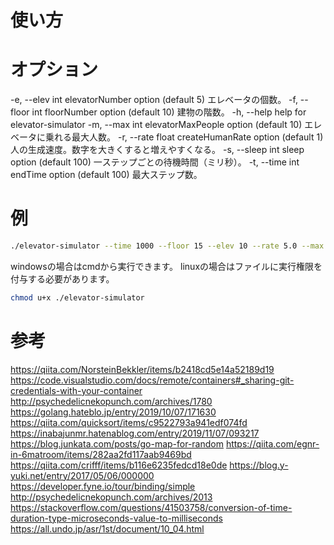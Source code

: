 # 使い方

# オプション
  -e, --elev int     elevatorNumber option (default 5) エレベータの個数。
  -f, --floor int    floorNumber option (default 10) 建物の階数。
  -h, --help         help for elevator-simulator
  -m, --max int      elevatorMaxPeople option (default 10) エレベータに乗れる最大人数。
  -r, --rate float   createHumanRate option (default 1) 人の生成速度。数字を大きくすると増えやすくなる。
  -s, --sleep int    sleep option (default 100) 一ステップごとの待機時間（ミリ秒）。
  -t, --time int     endTime option (default 100) 最大ステップ数。

# 例
```bash
./elevator-simulator --time 1000 --floor 15 --elev 10 --rate 5.0 --max 20 --sleep 10
```

windowsの場合はcmdから実行できます。
linuxの場合はファイルに実行権限を付与する必要があります。
```bash
chmod u+x ./elevator-simulator
```

# 参考
https://qiita.com/NorsteinBekkler/items/b2418cd5e14a52189d19
https://code.visualstudio.com/docs/remote/containers#_sharing-git-credentials-with-your-container
http://psychedelicnekopunch.com/archives/1780
https://golang.hateblo.jp/entry/2019/10/07/171630
https://qiita.com/quicksort/items/c9522793a941edf074fd
https://inabajunmr.hatenablog.com/entry/2019/11/07/093217
https://blog.junkata.com/posts/go-map-for-random
https://qiita.com/egnr-in-6matroom/items/282aa2fd117aab9469bd
https://qiita.com/crifff/items/b116e6235fedcd18e0de
https://blog.y-yuki.net/entry/2017/05/06/000000
https://developer.fyne.io/tour/binding/simple
http://psychedelicnekopunch.com/archives/2013
https://stackoverflow.com/questions/41503758/conversion-of-time-duration-type-microseconds-value-to-milliseconds
https://all.undo.jp/asr/1st/document/10_04.html


